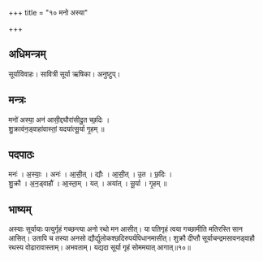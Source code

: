 +++
title = "१० मनो अस्या"

+++
## अधिमन्त्रम्
सूर्याविवाहः। सावित्री सूर्या ऋषिका। अनुष्टुप्।

## मन्त्रः
मनो॑ अस्या॒ अन॑ आसी॒द्द्यौरा॑सीदु॒त च्छ॒दिः ।  
शु॒क्राव॑न॒ड्वाहा॑वास्तां॒ यदया॑त्सू॒र्या गृ॒हम् ॥

## पदपाठः
मनः॑ । अ॒स्याः॒ । अनः॑ । आ॒सी॒त् । द्यौः । आ॒सी॒त् । उ॒त । छ॒दिः ।  
शु॒क्रौ । अ॒न॒ड्वाहौ॑ । आ॒स्ता॒म् । यत् । अया॑त् । सू॒र्या । गृ॒हम् ॥

## भाष्यम्
अस्याः सूर्यायाः पत्युर्गृहं गच्छन्त्या अनो रथो मन आसीत्। या पतिगृहं त्वया गच्छामीति मतिरस्ति सान आसित्। उतापि च तस्या अनसो द्यौर्द्युलोकश्छदिरुपर्यपिधानमासीत्। शुक्रौ दीप्तौ सूर्याचन्द्रमसावनड्वाहौ रथस्य वोढारावास्ताम्। अभवताम्। यद्यदा सूर्या गृहं सोममयात् आगात्॥१०॥